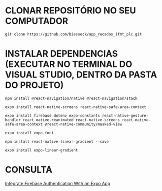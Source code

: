 # CLONAR REPOSITÓRIO NO SEU COMPUTADOR
  ```git clone https://github.com/biesseck/app_recados_ifmt_plc.git```

# INSTALAR DEPENDENCIAS (EXECUTAR NO TERMINAL DO VISUAL STUDIO, DENTRO DA PASTA DO PROJETO)
  ```npm install @react-navigation/native @react-navigation/stack```

  ```expo install react-native-screens react-native-safe-area-context```
  
  ```expo install firebase dotenv expo-constants react-native-gesture-handler react-native-reanimated react-native-screens react-native-safe-area-context @react-native-community/masked-view```

  ```expo install expo-font```

  ```npm install react-native-linear-gradient --save```

  ```expo install expo-linear-gradient```

  # CONSULTA
  [Integrate Firebase Authentication With an Expo App](https://blog.jscrambler.com/how-to-integrate-firebase-authentication-with-an-expo-app)
